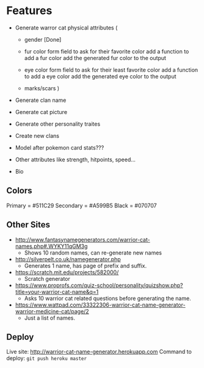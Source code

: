 # Features

- Generate warror cat physical attributes (
    - gender [Done]
    - fur color
form field to ask for their favorite color
add a function to add a fur color
add the generated fur color to the output

    - eye color
form field to ask for their least favorite color
add a function to add a eye color
add the generated eye color to the output

    - marks/scars
)

- Generate clan name

- Generate cat picture
- Generate other personality traites
- Create new clans

- Model after pokemon card stats???
- Other attributes like strength, hitpoints, speed...
- Bio

## Colors
Primary = #511C29
Secondary = #A599B5
Black = #070707

## Other Sites

- http://www.fantasynamegenerators.com/warrior-cat-names.php#.WYKY11qGM3g
    - Shows 10 random names, can re-generate new names
- http://silverpelt.co.uk/namegenerator.php
    - Generates 1 name, has page of prefix and suffix.
- https://scratch.mit.edu/projects/582000/
    - Scratch generator
- https://www.proprofs.com/quiz-school/personality/quizshow.php?title=your-warrior-cat-name&q=1
    - Asks 10 warrior cat related questions before generating the name.
- https://www.wattpad.com/33322306-warrior-cat-name-generator-warrior-medicine-cat/page/2
    - Just a list of names.

## Deploy
Live site: http://warrior-cat-name-generator.herokuapp.com
Command to deploy: `git push heroku master`

